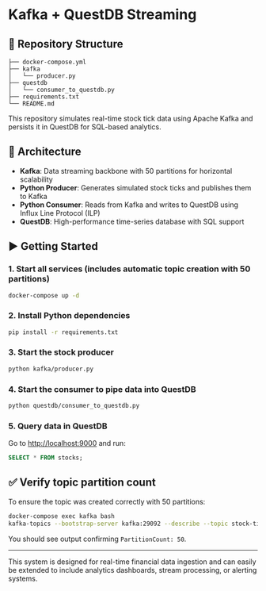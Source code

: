 # Kafka + QuestDB Streaming

## 📁 Repository Structure
```
├── docker-compose.yml
├── kafka
│   └── producer.py
├── questdb
│   └── consumer_to_questdb.py
├── requirements.txt
└── README.md
```


This repository simulates real-time stock tick data using Apache Kafka and persists it in QuestDB for SQL-based analytics.

## 🧱 Architecture
- **Kafka**: Data streaming backbone with 50 partitions for horizontal scalability
- **Python Producer**: Generates simulated stock ticks and publishes them to Kafka
- **Python Consumer**: Reads from Kafka and writes to QuestDB using Influx Line Protocol (ILP)
- **QuestDB**: High-performance time-series database with SQL support

## ▶️ Getting Started

### 1. Start all services (includes automatic topic creation with 50 partitions)
```bash
docker-compose up -d
```

### 2. Install Python dependencies
```bash
pip install -r requirements.txt
```

### 3. Start the stock producer
```bash
python kafka/producer.py
```

### 4. Start the consumer to pipe data into QuestDB
```bash
python questdb/consumer_to_questdb.py
```

### 5. Query data in QuestDB
Go to [http://localhost:9000](http://localhost:9000) and run:
```sql
SELECT * FROM stocks;
```

## ✅ Verify topic partition count
To ensure the topic was created correctly with 50 partitions:
```bash
docker-compose exec kafka bash
kafka-topics --bootstrap-server kafka:29092 --describe --topic stock-ticks
```

You should see output confirming `PartitionCount: 50`.

---

This system is designed for real-time financial data ingestion and can easily be extended to include analytics dashboards, stream processing, or alerting systems.